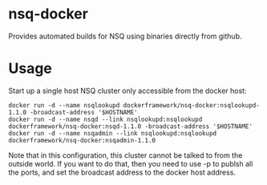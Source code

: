 nsq-docker
==========

Provides automated builds for NSQ using binaries directly from github.


Usage
=====

Start up a single host NSQ cluster only accessible from the docker host:

    docker run -d --name nsqlookupd dockerframework/nsq-docker:nsqlookupd-1.1.0 -broadcast-address '$HOSTNAME'
    docker run -d --name nsqd --link nsqlookupd:nsqlookupd dockerframework/nsq-docker:nsqd-1.1.0 -broadcast-address '$HOSTNAME'
    docker run -d --name nsqadmin --link nsqlookupd:nsqlookupd dockerframework/nsq-docker:nsqadmin-1.1.0

Note that in this configuration, this cluster cannot be talked to from the
outside world. If you want to do that, then you need to use -p to publsh all
the ports, and set the broadcast address to the docker host address.

